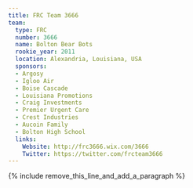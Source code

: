 ```yaml
---
title: FRC Team 3666
team:
  type: FRC
  number: 3666
  name: Bolton Bear Bots
  rookie_year: 2011
  location: Alexandria, Louisiana, USA
  sponsors:
  - Argosy
  - Igloo Air
  - Boise Cascade
  - Louisiana Promotions
  - Craig Investments
  - Premier Urgent Care
  - Crest Industries
  - Aucoin Family
  - Bolton High School
  links:
    Website: http://frc3666.wix.com/3666
    Twitter: https://twitter.com/frcteam3666
---
```


{% include remove_this_line_and_add_a_paragraph %}